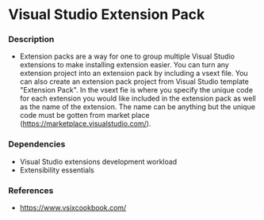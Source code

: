 # Visual Studio Extension Pack

### Description

* Extension packs are a way for one to group multiple Visual Studio extensions to make installing extension easier. You can turn any extension project into an extension pack by including a vsext file. You can also create an extension pack project from Visual Studio template "Extension Pack". In the vsext fie is where you specify the unique code for each extension you would like included in the extension pack as well as the name of the extension. The name can be anything but the unique code must be gotten from market place (https://marketplace.visualstudio.com/).

### Dependencies

* Visual Studio extensions development workload
* Extensibility essentials

### References

* https://www.vsixcookbook.com/
